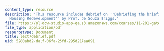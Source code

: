 ```yaml
---
content_type: resource
description: 'This resource includes debrief on ''Debriefing the briefings: Public
  Housing Redevelopment'' by Prof. de Souza Briggs.'
file: https://ol-ocw-studio-app-qa.s3.amazonaws.com/courses/11-201-gateway-planning-action-fall-2005/5280abd2da1f06fa25fd295d217aa091_lect7debrief.pdf
file_type: application/pdf
resourcetype: Document
title: lect7debrief.pdf
uid: 5280abd2-da1f-06fa-25fd-295d217aa091
---
```


